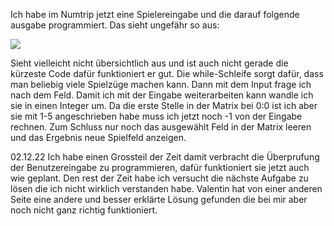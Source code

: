 Ich habe im Numtrip jetzt eine Spielereingabe und die darauf folgende ausgabe programmiert. Das sieht ungefähr so aus:

![](../images/Numtrip%20spielereingabe.PNG)

Sieht vielleicht nicht übersichtlich aus und ist auch nicht gerade die kürzeste Code dafür funktioniert er gut. Die while-Schleife sorgt dafür, dass man beliebig viele Spielzüge machen kann. Dann mit dem Input frage ich nach dem Feld. Damit ich mit der Eingabe weiterarbeiten kann wandle ich sie in einen Integer um. Da die erste Stelle in der Matrix bei 0:0 ist ich aber sie mit 1-5 angeschrieben habe muss ich jetzt noch -1 von der Eingabe rechnen. Zum Schluss nur noch das ausgewählt Feld in der Matrix leeren und das Ergebnis neue Spielfeld anzeigen.

02.12.22
Ich habe einen Grossteil der Zeit damit verbracht die Überprufung der Benutzereingabe zu programmieren, dafür funktioniert sie jetzt auch wie geplant. Den rest der Zeit habe ich versucht die nächste Aufgabe zu lösen die ich nicht wirklich verstanden habe. Valentin hat von einer anderen Seite eine andere und besser erklärte Lösung gefunden die bei mir aber noch nicht ganz richtig funktioniert.